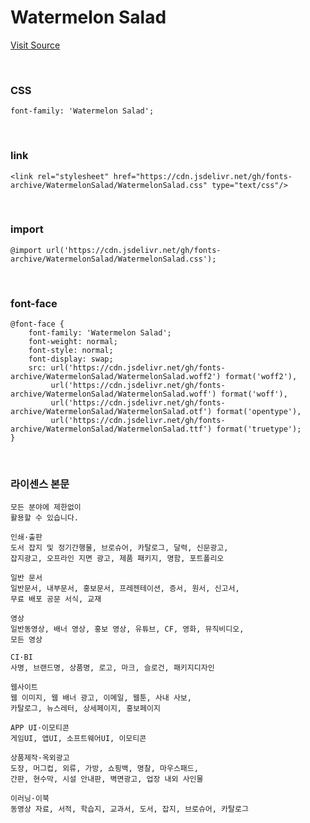 # Watermelon Salad

[Visit Source](http://www.earlyfont.com/portfolio/EARLYFONT_WATERMELON%20SALAD)

&nbsp;

### CSS

```
font-family: 'Watermelon Salad';
```

&nbsp;

### link

```
<link rel="stylesheet" href="https://cdn.jsdelivr.net/gh/fonts-archive/WatermelonSalad/WatermelonSalad.css" type="text/css"/>
```

&nbsp;

### import

```
@import url('https://cdn.jsdelivr.net/gh/fonts-archive/WatermelonSalad/WatermelonSalad.css');
```

&nbsp;

### font-face

```
@font-face {
    font-family: 'Watermelon Salad';
    font-weight: normal;
    font-style: normal;
    font-display: swap;
    src: url('https://cdn.jsdelivr.net/gh/fonts-archive/WatermelonSalad/WatermelonSalad.woff2') format('woff2'),
         url('https://cdn.jsdelivr.net/gh/fonts-archive/WatermelonSalad/WatermelonSalad.woff') format('woff'),
         url('https://cdn.jsdelivr.net/gh/fonts-archive/WatermelonSalad/WatermelonSalad.otf') format('opentype'),
         url('https://cdn.jsdelivr.net/gh/fonts-archive/WatermelonSalad/WatermelonSalad.ttf') format('truetype');
}
```

&nbsp;

### 라이센스 본문

```
모든 분야에 제한없이 
활용할 수 있습니다.

인쇄·출판
도서 잡지 및 정기간행물, 브로슈어, 카탈로그, 달력, 신문광고,
잡지광고, 오프라인 지면 광고, 제품 패키지, 명함, 포트폴리오

일반 문서
일반문서, 내부문서, 홍보문서, 프레젠테이션, 증서, 원서, 신고서,
무료 배포 공문 서식, 교재

영상
일반동영상, 배너 영상, 홍보 영상, 유튜브, CF, 영화, 뮤직비디오,
모든 영상

CI·BI
사명, 브랜드명, 상품명, 로고, 마크, 슬로건, 패키지디자인

웹사이트
웹 이미지, 웹 배너 광고, 이메일, 웹툰, 사내 사보,
카탈로그, 뉴스레터, 상세페이지, 홍보페이지

APP UI·이모티콘
게임UI, 앱UI, 소프트웨어UI, 이모티콘

상품제작·옥외광고
도장, 머그컵, 외류, 가방, 쇼핑백, 명찰, 마우스패드,
간판, 현수막, 시설 안내판, 벽면광고, 업장 내외 사인물

이러닝·이북
동영상 자료, 서적, 학습지, 교과서, 도서, 잡지, 브로슈어, 카탈로그
```
